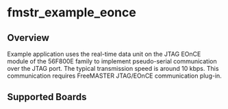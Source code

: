 # fmstr_example_eonce

## Overview
Example application uses the real-time data unit on the JTAG EOnCE module of the 56F800E family to implement pseudo-serial communication over the JTAG port. The typical transmission speed is around 10 kbps. This communication requires FreeMASTER JTAG/EOnCE communication plug-in.

## Supported Boards
